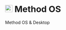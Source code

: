 <h1>
	<img src="https://cetera.uk/icon.svg" height="24" />
	Method OS
</h1>

Method OS &amp; Desktop
